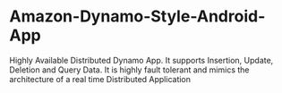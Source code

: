 # Amazon-Dynamo-Style-Android-App
Highly Available Distributed Dynamo App. It supports Insertion, Update, Deletion and Query Data. It is highly fault tolerant and mimics the architecture of a real time Distributed Application
